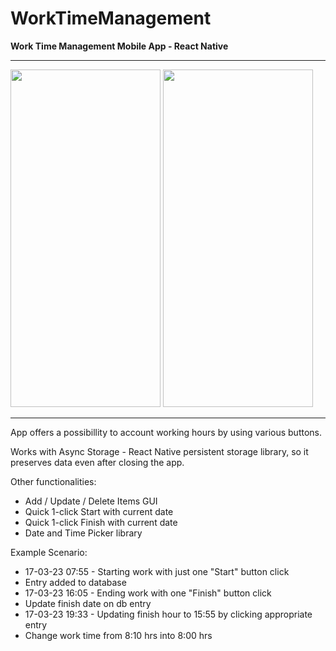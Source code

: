 # WorkTimeManagement
**Work Time Management Mobile App - React Native**

- - -

<img src="https://user-images.githubusercontent.com/96893372/221718493-9a5462f6-862b-4f10-9e26-03a89b8915e8.png" width="240" height="540"> <img src="https://user-images.githubusercontent.com/96893372/221718514-8abbee9b-abed-4541-a5a1-50057ba9b12d.png" width="240" height="540"> 

- - -

App offers a possibillity to account working hours by using various buttons.

Works with Async Storage - React Native persistent storage library, so it preserves data even after closing the app.

Other functionalities:
- Add / Update / Delete Items GUI
- Quick 1-click Start with current date
- Quick 1-click Finish with current date
- Date and Time Picker library

Example Scenario:

- 17-03-23 07:55 - Starting work with just one "Start" button click
- Entry added to database
- 17-03-23 16:05 - Ending work with one "Finish" button click
- Update finish date on db entry
- 17-03-23 19:33 - Updating finish hour to 15:55 by clicking appropriate entry
- Change work time from 8:10 hrs into 8:00 hrs
